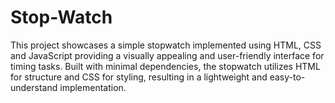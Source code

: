 # Stop-Watch
This project showcases a simple stopwatch implemented using HTML, CSS and JavaScript providing a visually appealing and user-friendly interface for timing tasks. Built with minimal dependencies, the stopwatch utilizes HTML for structure and CSS for styling, resulting in a lightweight and easy-to-understand implementation.

